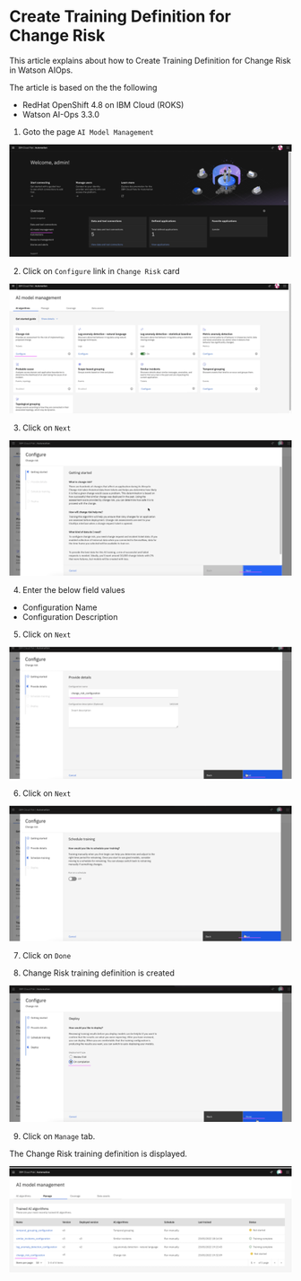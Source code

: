 # Create Training Definition for Change Risk 

This article explains about how to Create Training Definition for Change Risk in Watson AIOps.

The article is based on the the following

- RedHat OpenShift 4.8 on IBM Cloud (ROKS)
- Watson AI-Ops 3.3.0


1. Goto the page `AI Model Management`

<img src="images/image-00001.png">

2. Click on `Configure` link in `Change Risk` card

![Change Risk](./images/image-00002.png)

3. Click on `Next`

![Change Risk](./images/image-00003.png)

4. Enter the below field values

- Configuration Name 
- Configuration Description 

5. Click on `Next` 

![Change Risk](./images/image-00004.png)

6. Click on `Next` 

![ServiceNow](./images/image-00005.png)

7. Click on `Done` 

8. Change Risk training definition is created

![ServiceNow](./images/image-00006.png)

9. Click on `Manage` tab.

The Change Risk  training definition is displayed.

![ServiceNow](./images/image-00007.png)
